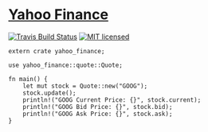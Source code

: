 # [Yahoo Finance](https://github.com/patchfx/yahoo-finance)

[![Travis Build Status](https://travis-ci.org/patchfx/yahoo-finance.svg?branch=master)](https://travis-ci.org/patchfx/yahoo-finance)
[![MIT licensed](https://img.shields.io/badge/license-MIT-blue.svg)](./LICENSE)

```
extern crate yahoo_finance;

use yahoo_finance::quote::Quote;

fn main() {
    let mut stock = Quote::new("GOOG");
    stock.update();
    println!("GOOG Current Price: {}", stock.current);
    println!("GOOG Bid Price: {}", stock.bid);
    println!("GOOG Ask Price: {}", stock.ask);
}
```
